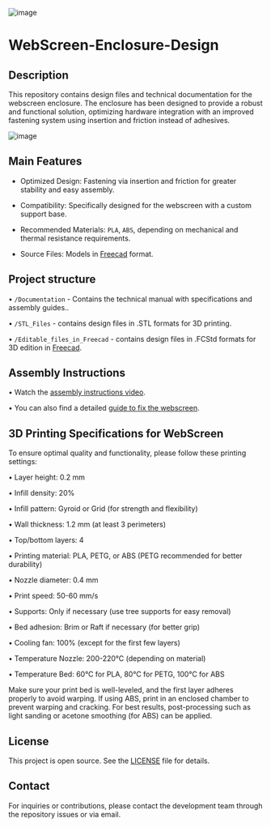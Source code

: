 ![image](https://github.com/user-attachments/assets/e1c5ad5a-53c3-4542-abdb-d4e6ad252ecb)
# WebScreen-Enclosure-Design
## Description

This repository contains design files and technical documentation for the webscreen enclosure. The enclosure has been designed to provide a robust and functional solution, optimizing hardware integration with an improved fastening system using insertion and friction instead of adhesives.

![image](https://github.com/user-attachments/assets/4fa6f6d1-45b1-4be3-a7f2-fb5412712b5f)

## Main Features

+ Optimized Design: Fastening via insertion and friction for greater stability and easy assembly.

+ Compatibility: Specifically designed for the webscreen with a custom support base.

+ Recommended Materials: `PLA`, `ABS`, depending on mechanical and thermal resistance requirements.

+ Source Files: Models in [Freecad](https://www.freecad.org/) format.

## Project structure
  • `/Documentation` - Contains the technical manual with specifications and assembly guides..

  • `/STL_Files` - contains design files in .STL formats for 3D printing.

  • `/Editable_files_in_Freecad` - contains design files in .FCStd formats for 3D edition in [Freecad](https://www.freecad.org/).

## Assembly Instructions
  • Watch the [assembly instructions video](https://www.youtube.com/watch?v=CHH5L84EN5o&t=1s).

  • You can also find a detailed [guide to fix the webscreen](https://es.ifixit.com/Desmontaje/WebScreen+Teardown/181334).


## 3D Printing Specifications for WebScreen
To ensure optimal quality and functionality, please follow these printing settings:

  • Layer height: 0.2 mm
  
  • Infill density: 20%
  
  • Infill pattern: Gyroid or Grid (for strength and flexibility)
  
  • Wall thickness: 1.2 mm (at least 3 perimeters)
  
  • Top/bottom layers: 4
  
  • Printing material: PLA, PETG, or ABS (PETG recommended for better durability)
  
  • Nozzle diameter: 0.4 mm
  
  • Print speed: 50-60 mm/s
  
  • Supports: Only if necessary (use tree supports for easy removal)
  
  • Bed adhesion: Brim or Raft if necessary (for better grip)
  
  • Cooling fan: 100% (except for the first few layers)
  
  • Temperature Nozzle: 200-220°C (depending on material)
  
  • Temperature Bed: 60°C for PLA, 80°C for PETG, 100°C for ABS

Make sure your print bed is well-leveled, and the first layer adheres properly to avoid warping. If using ABS, print in an enclosed chamber to prevent warping and cracking.
For best results, post-processing such as light sanding or acetone smoothing (for ABS) can be applied.

## License
This project is open source. See the [LICENSE](https://ohwr.org/project/cernohl/-/wikis/uploads/3eff4154d05e7a0459f3ddbf0674cae4/cern_ohl_p_v2.txt) file for details.

## Contact

For inquiries or contributions, please contact the development team through the repository issues or via email.
